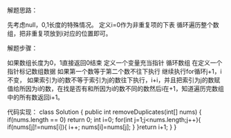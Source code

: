 解题思路：

先考虑null，0,1长度的特殊情况。
定义i=0作为非重复项的下表
循环遍历整个数组，把非重复项放到i对应的位置即可。

解题步骤：

如果数组长度为0，1直接返回0结束
定义一个变量充当指针
循环数组 在定义一个指针标记数组数据
如果第一个数等于第二个数不往下执行 继续执行for循环j+1，i不变，
如果索引为i的数不等于索引为j的数往下执行，i+i，并且把索引为j的数赋值给所因为i的数，在找是否有和所因为i的数不同的数然后i在+1，知道遍历完数组中的所有数返回i+1。

代码实现：
class Solution {
    public int removeDuplicates(int[] nums) {
        if(nums.length == 0) return 0;
        int i=0;
        for(int j=1;j<nums.length;j++){
            if(nums[j]!=nums[i]){
                i++;
                nums[i]=nums[j];
            }
        }return i+1;
}
}
